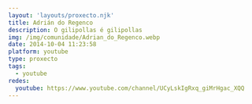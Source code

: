 ```yaml
---
layout: 'layouts/proxecto.njk'
title: Adrián do Regenco
description: O gilipollas é gilipollas
img: /img/comunidade/Adrian_do_Regenco.webp
date: 2014-10-04 11:23:58
platform: youtube
type: proxecto
tags:
  - youtube
redes:
  youtube: https://www.youtube.com/channel/UCyLskIgRxq_giMrHgac_XQQ
---
```

